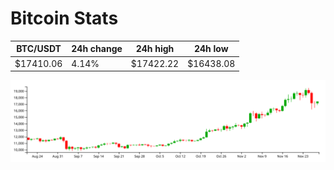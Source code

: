# Bitcoin Stats

BTC/USDT|24h change|24h high|24h low|
|---|---|---|---|
|$17410.06|4.14%|$17422.22|$16438.08|

<img src="./chart.svg">
